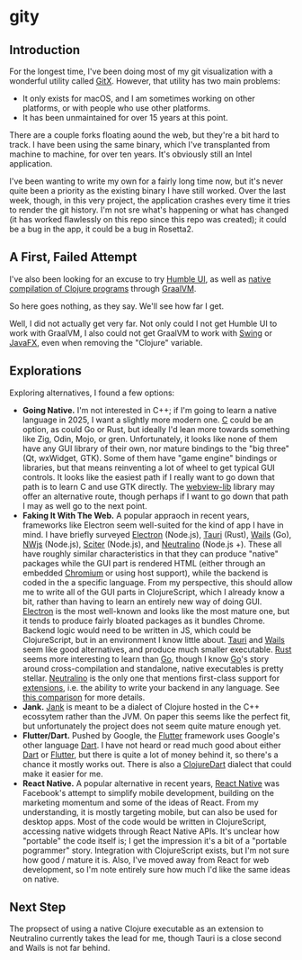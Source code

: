 # gity

## Introduction

For the longest time, I've been doing most of my git visualization with a
wonderful utility called [GitX]. However, that utility has two main problems:

- It only exists for macOS, and I am sometimes working on other platforms, or
  with people who use other platforms.
- It has been unmaintained for over 15 years at this point.

There are a couple forks floating aound the web, but they're a bit hard to
track. I have been using the same binary, which I've transplanted from machine
to machine, for over ten years. It's obviously still an Intel application.

I've been wanting to write my own for a fairly long time now, but it's never
quite been a priority as the existing binary I have still worked. Over the last
week, though, in this very project, the application crashes every time it tries
to render the git history. I'm not sre what's happening or what has changed (it
has worked flawlessly on this repo since this repo was created); it could be a
bug in the app, it could be a bug in Rosetta2.

## A First, Failed Attempt

I've also been looking for an excuse to try [Humble UI], as well as [native
compilation of Clojure programs][humble-graal] through [GraalVM].

So here goes nothing, as they say. We'll see how far I get.

[Humble UI]: https://github.com/HumbleUI/HumbleUI
[GraalVM]: https://www.graalvm.org
[GitX]: https://github.com/pieter/gitx
[humble-graal]: https://github.com/dundalek/humble-graal

Well, I did not actually get very far. Not only could I not get Humble UI to
work with GraalVM, I also could not get GraalVM to work with [Swing] or
[JavaFX], even when removing the "Clojure" variable.

[Swing]: https://docs.oracle.com/javase/tutorial/uiswing/
[JavaFX]: https://openjfx.io

## Explorations

Exploring alternatives, I found a few options:

- **Going Native.** I'm not interested in C++; if I'm going to learn a native
  language in 2025, I want a slightly more modern one. [C] could be an option, as
  could Go or Rust, but ideally I'd lean more towards something like Zig, Odin,
  Mojo, or gren. Unfortunately, it looks like none of them have any GUI library
  of their own, nor mature bindings to the "big three" (Qt, wxWidget, GTK).
  Some of them have "game engine" bindings or libraries, but that means
  reinventing a lot of wheel to get typical GUI controls. It looks like the
  easiest path if I really want to go down that path is to learn C and use GTK
  directly. The [webview-lib] library may offer an alternative route, though
  perhaps if I want to go down that path I may as well go to the next point.
- **Faking It With The Web.** A popular appraoch in recent years, frameworks
  like Electron seem well-suited for the kind of app I have in mind. I have
  briefly surveyed [Electron] (Node.js), [Tauri] (Rust), [Wails] (Go), [NWjs]
  (Node.js), [Sciter] (Node.js), and [Neutralino] (Node.js +). These all have
  roughly similar characteristics in that they can produce "native" packages
  while the GUI part is rendered HTML (either through an embedded [Chromium] or
  using host support), while the backend is coded in the a specific language.
  From my perspective, this should allow me to write all of the GUI parts in
  ClojureScript, which I already know a bit, rather than having to learn an
  entirely new way of doing GUI. [Electron] is the most well-known and looks
  like the most mature one, but it tends to produce fairly bloated packages as
  it bundles Chrome. Backend logic would need to be written in JS, which could
  be ClojureScript, but in an environment I know little about. [Tauri] and
  [Wails] seem like good alternatives, and produce much smaller executable.
  [Rust] seems more interesting to learn than [Go], though I know [Go]'s story
  around cross-compilation and standalone, native executables is pretty
  stellar. [Neutralino] is the only one that mentions first-class support for
  [extensions], i.e. the ability to write your backend in any language. See
  [this comparison][webcomp] for more details.
- **Jank.** [Jank] is meant to be a dialect of Clojure hosted in the C++
  ecossytem rather than the JVM. On paper this seems like the perfect fit, but
  unfortunately the project does not seem quite mature enough yet.
- **Flutter/Dart.** Pushed by Google, the [Flutter] framework uses Google's
  other language [Dart]. I have not heard or read much good about either [Dart]
  or [Flutter], but there is quite a lot of money behind it, so there's a
  chance it mostly works out. There is also a [ClojureDart] dialect that could
  make it easier for me.
- **React Native.** A popular alternative in recent years, [React Native] was
  Facebook's attempt to simplify mobile development, building on the marketing
  momentum and some of the ideas of React. From my understanding, it is mostly
  targeting mobile, but can also be used for desktop apps. Most of the code
  would be written in ClojureScript, accessing native widgets through React
  Native APIs. It's unclear how "portable" the code itself is; I get the
  impression it's a bit of a "portable pogrammer" story. Integration with
  ClojureScript exists, but I'm not sure how good / mature it is. Also, I've
  moved away from React for web development, so I'm note entirely sure how much
  I'd like the same ideas on native.

[C]: https://en.wikipedia.org/wiki/C_(programming_language)
[Go]: https://go.dev
[Rust]: https://www.rust-lang.org
[Zig]: https://ziglang.org
[Odin]: https://odin-lang.org
[Mojo]: https://www.modular.com/mojo
[gren]: https://gren-lang.org
[Qt]: https://www.qt.io/product/framework
[wxWidget]: https://wxwidgets.org
[GTK]: https://www.gtk.org
[Electron]: https://www.electronjs.org
[Tauri]: https://v2.tauri.app
[Wails]: https://wails.io
[NWjs]: https://nwjs.io
[Sciter]: https://sciter.com
[Neutralino]: https://neutralino.js.org
[webview-lib]: https://github.com/webview/webview
[extensions]: https://neutralino.js.org/docs/how-to/extensions-overview
[Chromium]: https://www.chromium.org/Home/
[Jank]: https://jank-lang.org
[Flutter]: https://flutter.dev
[Dart]: https://dart.dev
[ClojureDart]: https://github.com/Tensegritics/ClojureDart
[React Native]: https://reactnative.dev
[webcomp]: https://github.com/Elanis/web-to-desktop-framework-comparison

## Next Step

The propsect of using a native Clojure executable as an extension to Neutralino
currently takes the lead for me, though Tauri is a close second and Wails is
not far behind.
